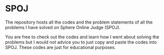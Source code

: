 SPOJ
====

The repository hosts all the codes and the problem statements of all the problems I have solved on Sphere Online Judge (SPOJ).

You are free to check out the codes and learn how I went about solving the problems but I would not advice you to just copy and paste the codes into SPOJ. These codes are just for educational purposes.


